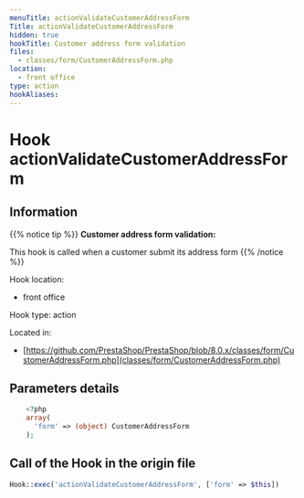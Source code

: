 ```yaml
---
menuTitle: actionValidateCustomerAddressForm
Title: actionValidateCustomerAddressForm
hidden: true
hookTitle: Customer address form validation
files:
  - classes/form/CustomerAddressForm.php
location:
  - front office
type: action
hookAliases:
---
```


# Hook actionValidateCustomerAddressForm

## Information

{{% notice tip %}}
**Customer address form validation:** 

This hook is called when a customer submit its address form
{{% /notice %}}

Hook location:
  - front office

Hook type: action

Located in: 
  - [https://github.com/PrestaShop/PrestaShop/blob/8.0.x/classes/form/CustomerAddressForm.php](classes/form/CustomerAddressForm.php)

## Parameters details

```php
    <?php
    array(
      'form' => (object) CustomerAddressForm
    );
```

## Call of the Hook in the origin file

```php
Hook::exec('actionValidateCustomerAddressForm', ['form' => $this])
```